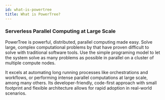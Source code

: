 ```yaml
---
id: what-is-powertree
title: What is PowerTree?
---
```


### Serverless Parallel Computing at Large Scale

PowerTree is powerful, distributed, parallel computing made easy. Solve large, complex computational problems by that have proven difficult to solve with traditional software tools. Use the simple programing model to let the system solve as many problems as possible in parallel on a cluster of multiple compute nodes.

It excels at automating long running processes like orchestrations and workflows, or performing intense parallel computations at large scale, among many others. Its developer-friendly, code-first approach with small footprint and flexible architecture allows for rapid adoption in real-world scenarios.